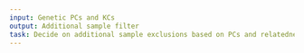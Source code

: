 ```yaml
---
input: Genetic PCs and KCs
output: Additional sample filter
task: Decide on additional sample exclusions based on PCs and relatedness
---
```

